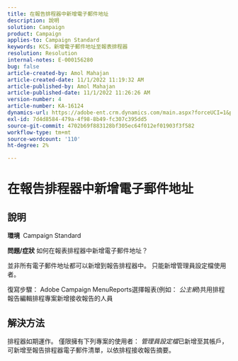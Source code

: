 ```yaml
---
title: 在報告排程器中新增電子郵件地址
description: 說明
solution: Campaign
product: Campaign
applies-to: Campaign Standard
keywords: KCS，新增電子郵件地址至報表排程器
resolution: Resolution
internal-notes: E-000156280
bug: false
article-created-by: Amol Mahajan
article-created-date: 11/1/2022 11:19:32 AM
article-published-by: Amol Mahajan
article-published-date: 11/1/2022 11:26:26 AM
version-number: 4
article-number: KA-16124
dynamics-url: https://adobe-ent.crm.dynamics.com/main.aspx?forceUCI=1&pagetype=entityrecord&etn=knowledgearticle&id=3863ba0a-d759-ed11-9561-6045bd006f95
exl-id: 7d4d8584-479a-4f98-8b49-fc307c395dd5
source-git-commit: 4702b69f883128bf305ec64f012ef01903f3f582
workflow-type: tm+mt
source-wordcount: '110'
ht-degree: 2%

---
```


# 在報告排程器中新增電子郵件地址

## 說明

<b>環境 </b>
Campaign Standard


<b>問題/症狀</b>
如何在報表排程器中新增電子郵件地址？

並非所有電子郵件地址都可以新增到報告排程器中。 只能新增管理員設定檔使用者。

復寫步驟： Adobe Campaign MenuReports選擇報表(例如： *公主網*)共用排程報告編輯排程專案新增接收報告的人員


## 解決方法


排程器如期運作。 僅限擁有下列專案的使用者： *管理員設定檔*&#x200B;已新增至其帳戶，可新增至報告排程器電子郵件清單，以依排程接收報告摘要。
